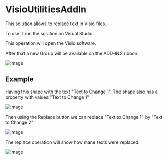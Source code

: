 # VisioUtilitiesAddIn
This solution allows to replace text in Visio files.

To use it run the solution on Visual Studio.

This operation will open the Visio software.

After that a new Group will be available on the ADD-INS ribbon.

![image](https://user-images.githubusercontent.com/118193527/214617724-92710cfd-71df-48af-9e8f-2b233458aecf.png)

## Example

Having this shape with the text "Text to Change 1". The shape also has a property with values "Text to Change 1"


![image](https://user-images.githubusercontent.com/118193527/214621179-cfce12df-3ce2-4386-af20-9facb93b8c22.png)

Then using the Replace button we can replace "Text to Change 1" by "Text to Change 2"

![image](https://user-images.githubusercontent.com/118193527/214621853-dcc02f87-2c0f-4010-bfe5-bb96d1862e0e.png)


The replace operation will show how mane texts were replaced.

![image](https://user-images.githubusercontent.com/118193527/214622349-6d42fde3-3d8f-49cc-b4f2-63a72d60f89a.png)

